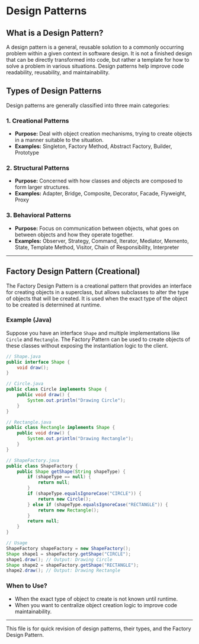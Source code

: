 # Design Patterns

## What is a Design Pattern?
A design pattern is a general, reusable solution to a commonly occurring problem within a given context in software design. It is not a finished design that can be directly transformed into code, but rather a template for how to solve a problem in various situations. Design patterns help improve code readability, reusability, and maintainability.

## Types of Design Patterns
Design patterns are generally classified into three main categories:

### 1. Creational Patterns
- **Purpose:** Deal with object creation mechanisms, trying to create objects in a manner suitable to the situation.
- **Examples:** Singleton, Factory Method, Abstract Factory, Builder, Prototype

### 2. Structural Patterns
- **Purpose:** Concerned with how classes and objects are composed to form larger structures.
- **Examples:** Adapter, Bridge, Composite, Decorator, Facade, Flyweight, Proxy

### 3. Behavioral Patterns
- **Purpose:** Focus on communication between objects, what goes on between objects and how they operate together.
- **Examples:** Observer, Strategy, Command, Iterator, Mediator, Memento, State, Template Method, Visitor, Chain of Responsibility, Interpreter

---

## Factory Design Pattern (Creational)
The Factory Design Pattern is a creational pattern that provides an interface for creating objects in a superclass, but allows subclasses to alter the type of objects that will be created. It is used when the exact type of the object to be created is determined at runtime.

### Example (Java)
Suppose you have an interface `Shape` and multiple implementations like `Circle` and `Rectangle`. The Factory Pattern can be used to create objects of these classes without exposing the instantiation logic to the client.

```java
// Shape.java
public interface Shape {
    void draw();
}

// Circle.java
public class Circle implements Shape {
    public void draw() {
        System.out.println("Drawing Circle");
    }
}

// Rectangle.java
public class Rectangle implements Shape {
    public void draw() {
        System.out.println("Drawing Rectangle");
    }
}

// ShapeFactory.java
public class ShapeFactory {
    public Shape getShape(String shapeType) {
        if (shapeType == null) {
            return null;
        }
        if (shapeType.equalsIgnoreCase("CIRCLE")) {
            return new Circle();
        } else if (shapeType.equalsIgnoreCase("RECTANGLE")) {
            return new Rectangle();
        }
        return null;
    }
}

// Usage
ShapeFactory shapeFactory = new ShapeFactory();
Shape shape1 = shapeFactory.getShape("CIRCLE");
shape1.draw(); // Output: Drawing Circle
Shape shape2 = shapeFactory.getShape("RECTANGLE");
shape2.draw(); // Output: Drawing Rectangle
```

### When to Use?
- When the exact type of object to create is not known until runtime.
- When you want to centralize object creation logic to improve code maintainability.

---
This file is for quick revision of design patterns, their types, and the Factory Design Pattern.
